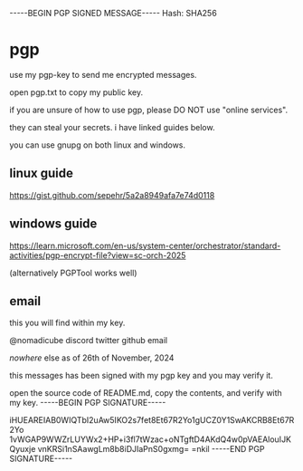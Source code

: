 -----BEGIN PGP SIGNED MESSAGE-----
Hash: SHA256

# pgp

use my pgp-key to send me encrypted messages.

open pgp.txt to copy my public key.

if you are unsure of how to use pgp, please DO NOT use "online services".

they can steal your secrets. i have linked guides below.

you can use gnupg on both linux and windows. 

## linux guide
https://gist.github.com/sepehr/5a2a8949afa7e74d0118

## windows guide

https://learn.microsoft.com/en-us/system-center/orchestrator/standard-activities/pgp-encrypt-file?view=sc-orch-2025

(alternatively PGPTool works well)

## email

this you will find within my key.

@nomadicube
discord
twitter
github
email

_nowhere_ else as of 26th of November, 2024

this messages has been signed with my pgp key and you may verify it.

open the source code of README.md, copy the contents, and verify with my key.
-----BEGIN PGP SIGNATURE-----

iHUEAREIAB0WIQTbI2uAw5IKO2s7fet8Et67R2Yo1gUCZ0Y1SwAKCRB8Et67R2Yo
1vWGAP9WWZrLUYWx2+HP+i3fl7tWzac+oNTgftD4AKdQ4w0pVAEAlouIJKQyuxje
vnKRSi1nSAawgLm8b8iDJIaPnS0gxmg=
=nkil
-----END PGP SIGNATURE-----
